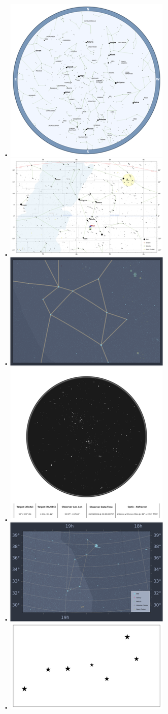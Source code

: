 <div class="grid cards" markdown>

- ![starchart-blue](images/example_01.png)
- ![map-orion](images/map-orion.png)
- ![map-sgr](images/map-sgr.png)
- ![optic-p2](images/optic-p2.png)
- ![map-lyra](images/map-lyra.png)
- ![big-dipper](images/example_06.png)

</div>